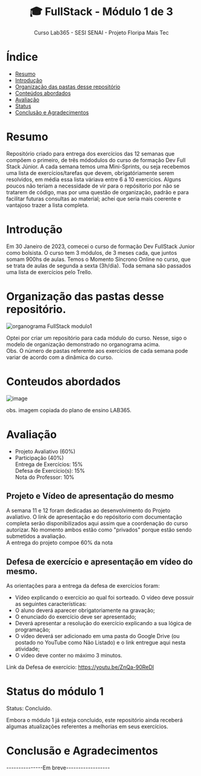 <h1 align="center">🎓 FullStack - Módulo 1 de 3  </h1>
<p align="center">Curso Lab365 - SESI SENAI - Projeto Floripa Mais Tec<p/>



# Índice 

* [Resumo](#resumo)
* [Introdução](#introdução)
* [Organização das pastas desse repositório](#organização-das-pastas-desse-repositório)
* [Conteúdos abordados](#conteudos-abordados)
* [Avaliação](#avaliação)
* [Status](#status-do-módulo-1)
* [Conclusão e Agradecimentos](#conclusão-e-agradecimentos)

# Resumo

Repositório criado para entrega dos exercícios das 12 semanas que compõem o primeiro, de três módodulos do curso de formação Dev Full Stack Júnior. A cada semana temos uma Mini-Sprints, ou seja recebemos uma lista de exercícios/tarefas que devem, obrigatóriamente serem resolvidos, em média essa lista váriava entre 6 á 10 exercícios. Alguns poucos não teriam a necessidade de vir para o repósitorio por não se tratarem de código, mas por uma questão de organização, padrão e para facilitar futuras consultas ao material; achei que seria mais coerente e vantajoso trazer a lista completa.

# Introdução 

<p>Em 30 Janeiro de 2023, comecei o curso de formação Dev FullStack Junior como bolsista. O curso tem 3 módulos, de 3 meses cada, que juntos somam 900hs de aulas.
Temos o Momento Síncrono Online no curso, que se trata de aulas de segunda a sexta (3h/dia). Toda semana são passados uma lista de exercícios pelo Trello.</p>

# Organização das pastas desse repositório.

![organograma FullStack modulo1](https://user-images.githubusercontent.com/71991444/220744930-ec0a5516-c82b-4e41-a093-13bb532789e8.png)

<p>Optei por criar um repositório para cada módulo do curso. Nesse, sigo o modelo de organização demonstrado no organograma acima.<br>
Obs. O número de pastas referente aos exercícios de cada semana pode variar de acordo com a dinâmica do curso.</p>

# Conteudos abordados

![image](https://user-images.githubusercontent.com/71991444/236554456-dffc8645-865a-4db2-9e5b-6cdeb68b3fdc.png)

<p>obs. imagem copiada do plano de ensino LAB365.</p>

# Avaliação

- Projeto Avaliativo (60%)
- Participação (40%)<br>
Entrega de Exercícios: 15%<br>
Defesa de Exercício(s): 15%<br>
Nota do Professor: 10%<br>


## Projeto e Vídeo de apresentação do mesmo

A semana 11 e 12 foram dedicadas ao desenvolvimento do Projeto avaliativo.
O link de apresentação e do repósitorio com documentação completa serão disponibilizados aqui assim que a coordenação do curso autorizar. No momento ambos estão como "privados"
porque estão sendo submetidos a avaliação.<br>
A entrega do projeto compoe 60% da nota

## Defesa de exercício e apresentação em vídeo do mesmo. 

As orientações para a entrega da defesa de exercícios foram:
- Vídeo explicando o exercício ao qual foi sorteado. O vídeo deve possuir as seguintes características:
- O aluno deverá aparecer obrigatoriamente na gravação;
- O enunciado do exercício deve ser apresentado;
- Deverá apresentar a resolução do exercício explicando a sua lógica de programação;
- O vídeo deverá ser adicionado em uma pasta do Google Drive (ou postado no YouTube como Não Listado) e o link entregue aqui nesta atividade;
- O vídeo deve conter no máximo 3 minutos.

Link da Defesa de exercício: https://youtu.be/ZnQa-90ReDI

# Status do módulo 1

<p>Status: Concluído.
<p>Embora o módulo 1 já esteja concluido, este repositório ainda receberá algumas atualizações referentes a melhorias em seus exercícios.</p>

# Conclusão e Agradecimentos

---------------Em breve------------------





<!-- Cód para o efeito sanfona, que será implementado depois.
 <details>
    <summary>Semana 01</summary>
    <table>
      <thead>
        <tr>
          <th>
             Exercício
          </th>
          <th>Referente ao período:</th>
          <th>Link de acesso direto</th>
        </tr>
      </thead>
      <corpo>
        <tr>
          <td>01 - [M1S01]</td>
          <td>30/jan - 03/fev</td>
          <td><a href="https://github.com/DeiseFAS/Lab365-FullStack-modulo01/tree/main/md1-semana-01/M1S01-Ex1-App-SaveCollege-DadosDosAlunos">[App SaveCollege] Dados dos alunos</a></td>
        </tr>
        <tr>
          <td>02</td>
          <td>06/fev - 10/fev</td>
          <td><a href="/m1s2">Link</a></td>
        </tr>
        <tr>
          <td>03</td>
          <td>13/fev - 17/fev</td>
          <td><a href="/m1s3">Link</a></td>
        <tr>
          <td>04</td>
          <td>21/fev - 24/fev</td>
          <td><a href="/m1s4">Link</a></td>
        </tr>
      </tbody>
    </table>
  </details>
 -->
<!-- trecho do cod com a setinha -->
